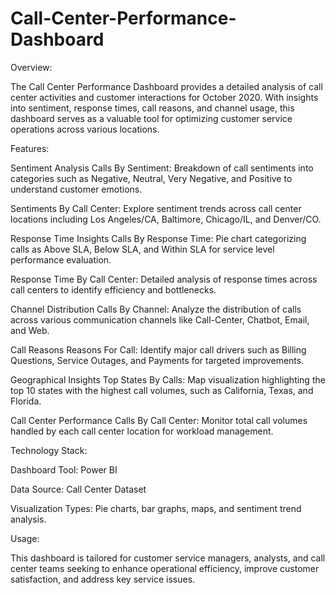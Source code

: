 # Call-Center-Performance-Dashboard

Overview:

The Call Center Performance Dashboard provides a detailed analysis of call center activities and customer interactions for October 2020. With insights into sentiment, response times, call reasons, and channel usage, this dashboard serves as a valuable tool for optimizing customer service operations across various locations.

Features:

Sentiment Analysis
Calls By Sentiment: Breakdown of call sentiments into categories such as Negative, Neutral, Very Negative, and Positive to understand customer emotions.

Sentiments By Call Center: Explore sentiment trends across call center locations including Los Angeles/CA, Baltimore, Chicago/IL, and Denver/CO.

Response Time Insights
Calls By Response Time: Pie chart categorizing calls as Above SLA, Below SLA, and Within SLA for service level performance evaluation.

Response Time By Call Center: Detailed analysis of response times across call centers to identify efficiency and bottlenecks.

Channel Distribution
Calls By Channel: Analyze the distribution of calls across various communication channels like Call-Center, Chatbot, Email, and Web.

Call Reasons
Reasons For Call: Identify major call drivers such as Billing Questions, Service Outages, and Payments for targeted improvements.

Geographical Insights
Top States By Calls: Map visualization highlighting the top 10 states with the highest call volumes, such as California, Texas, and Florida.

Call Center Performance
Calls By Call Center: Monitor total call volumes handled by each call center location for workload management.

Technology Stack:

Dashboard Tool: Power BI

Data Source: Call Center Dataset

Visualization Types: Pie charts, bar graphs, maps, and sentiment trend analysis.

Usage:

This dashboard is tailored for customer service managers, analysts, and call center teams seeking to enhance operational efficiency, improve customer satisfaction, and address key service issues.
